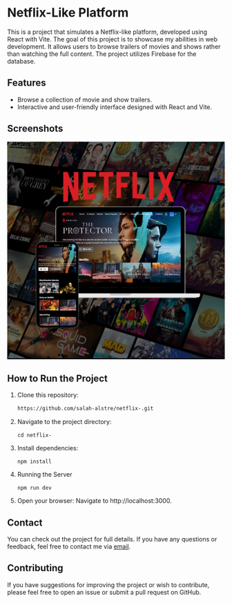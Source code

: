 # Netflix-Like Platform

This is a project that simulates a Netflix-like platform, developed using React with Vite. The goal of this project is to showcase my abilities in web development. It allows users to browse trailers of movies and shows rather than watching the full content. The project utilizes Firebase for the database.

## Features
- Browse a collection of movie and show trailers.
- Interactive and user-friendly interface designed with React and Vite.

## Screenshots
![CV Image](https://github.com/salah-alstre/netflix-/blob/main/src/assets/netflix.error.jpg)


## How to Run the Project

1. Clone this repository:
   ```bash
   https://github.com/salah-alstre/netflix-.git

2. Navigate to the project directory:

       cd netflix-

3. Install dependencies:

       npm install

4. Running the Server


       npm run dev 

5. Open your browser: Navigate to http://localhost:3000.


## Contact
You can check out the project for full details. If you have any questions or feedback, feel free to contact me via  [email](mailto:error.salah59@gmail.com).


## Contributing

If you have suggestions for improving the project or wish to contribute, please feel free to open an issue or submit a pull request on GitHub.
